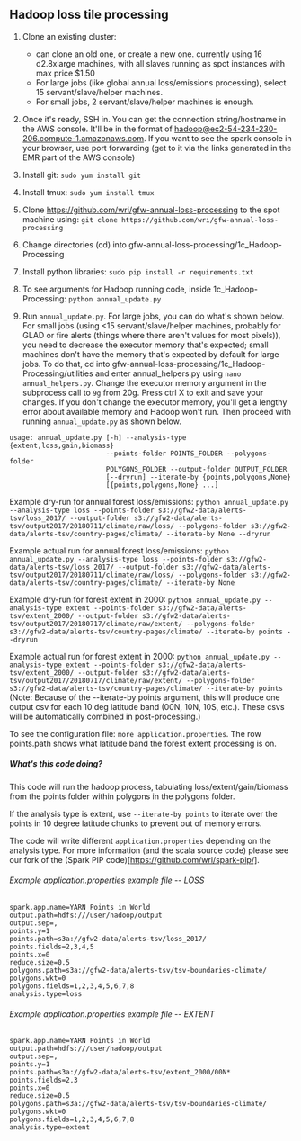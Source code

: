 ## Hadoop loss tile processing

1. Clone an existing cluster:
	- can clone an old one, or create a new one. currently using 16 d2.8xlarge machines, with all slaves running as spot instances with max price $1.50
	- For large jobs (like global annual loss/emissions processing), select 15 servant/slave/helper machines.
	- For small jobs, 2 servant/slave/helper machines is enough.

2. Once it's ready, SSH in. You can get the connection string/hostname in the AWS console. It'll be in the format of hadoop@ec2-54-234-230-206.compute-1.amazonaws.com. If you want to see the spark console in your browser, use port forwarding (get to it via the links generated in the EMR part of the AWS console)

3. Install git: `sudo yum install git`

4. Install tmux: `sudo yum install tmux`

5. Clone https://github.com/wri/gfw-annual-loss-processing to the spot machine using: `git clone https://github.com/wri/gfw-annual-loss-processing`

6. Change directories (cd) into gfw-annual-loss-processing/1c_Hadoop-Processing

7. Install python libraries: `sudo pip install -r requirements.txt`

8. To see arguments for Hadoop running code, inside 1c_Hadoop-Processing: `python annual_update.py`

9. Run `annual_update.py`. For large jobs, you can do what's shown below.
For small jobs (using <15 servant/slave/helper machines, probably for GLAD or fire alerts (things where there aren't values for most pixels)), you need to decrease the executor memory that's expected; small machines don't have the memory that's expected by default for large jobs. To do that, cd into gfw-annual-loss-processing/1c_Hadoop-Processing/utilities and enter annual_helpers.py using `nano annual_helpers.py`. Change the executor memory argument in the subprocess call to `9g` from 20g. Press ctrl X to exit and save your changes. If you don't change the executor memory, you'll get a lengthy error about available memory and Hadoop won't run. Then proceed with running `annual_update.py` as shown below.

```
usage: annual_update.py [-h] --analysis-type {extent,loss,gain,biomass}
                        --points-folder POINTS_FOLDER --polygons-folder
                        POLYGONS_FOLDER --output-folder OUTPUT_FOLDER
                        [--dryrun] --iterate-by {points,polygons,None}
                        [{points,polygons,None} ...]
```

Example dry-run for annual forest loss/emissions: `python annual_update.py --analysis-type loss --points-folder s3://gfw2-data/alerts-tsv/loss_2017/ --output-folder s3://gfw2-data/alerts-tsv/output2017/20180711/climate/raw/loss/ --polygons-folder s3://gfw2-data/alerts-tsv/country-pages/climate/ --iterate-by None --dryrun`

Example actual run for annual forest loss/emissions: `python annual_update.py --analysis-type loss --points-folder s3://gfw2-data/alerts-tsv/loss_2017/ --output-folder s3://gfw2-data/alerts-tsv/output2017/20180711/climate/raw/loss/ --polygons-folder s3://gfw2-data/alerts-tsv/country-pages/climate/ --iterate-by None`

Example dry-run for forest extent in 2000: `python annual_update.py --analysis-type extent --points-folder s3://gfw2-data/alerts-tsv/extent_2000/ --output-folder s3://gfw2-data/alerts-tsv/output2017/20180717/climate/raw/extent/ --polygons-folder s3://gfw2-data/alerts-tsv/country-pages/climate/ --iterate-by points --dryrun`

Example actual run for forest extent in 2000: `python annual_update.py --analysis-type extent --points-folder s3://gfw2-data/alerts-tsv/extent_2000/ --output-folder s3://gfw2-data/alerts-tsv/output2017/20180717/climate/raw/extent/ --polygons-folder s3://gfw2-data/alerts-tsv/country-pages/climate/ --iterate-by points`  
(Note: Because of the --iterate-by points argument, this will produce one output csv for each 10 deg latitude band (00N, 10N, 10S, etc.). These csvs will be automatically combined in post-processing.)

To see the configuration file: `more application.properties`. The row points.path shows what latitude band the forest extent processing is on. 




##### What's this code doing?

This code will run the hadoop process, tabulating loss/extent/gain/biomass from the points folder within polygons in the polygons folder.

If the analysis type is extent, use `--iterate-by points` to iterate over the points in 10 degree latitude chunks to prevent out of memory errors.

The code will write different `application.properties` depending on the analysis type. For more information (and the scala source code) please see our fork of the (Spark PIP code)[https://github.com/wri/spark-pip/].

###### Example application.properties example file -- LOSS
```
spark.app.name=YARN Points in World
output.path=hdfs:///user/hadoop/output
output.sep=,
points.y=1
points.path=s3a://gfw2-data/alerts-tsv/loss_2017/
points.fields=2,3,4,5
points.x=0
reduce.size=0.5
polygons.path=s3a://gfw2-data/alerts-tsv/tsv-boundaries-climate/
polygons.wkt=0
polygons.fields=1,2,3,4,5,6,7,8
analysis.type=loss
```

###### Example application.properties example file -- EXTENT
```
spark.app.name=YARN Points in World
output.path=hdfs:///user/hadoop/output
output.sep=,
points.y=1
points.path=s3a://gfw2-data/alerts-tsv/extent_2000/00N*
points.fields=2,3
points.x=0
reduce.size=0.5
polygons.path=s3a://gfw2-data/alerts-tsv/tsv-boundaries-climate/
polygons.wkt=0
polygons.fields=1,2,3,4,5,6,7,8
analysis.type=extent
```
